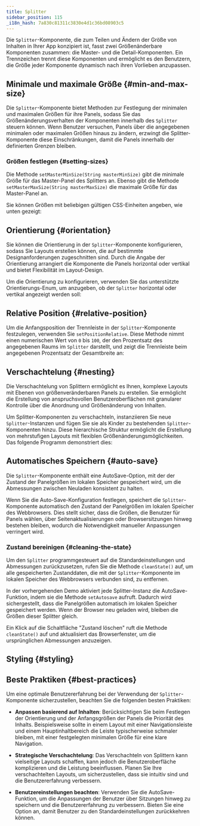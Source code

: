```yaml
---
title: Splitter
sidebar_position: 115
_i18n_hash: 7a830c81311c3830e4d1c36bd08903c5
---
```

<DocChip chip='shadow' />
<DocChip chip='name' label="dwc-splitter" />
<DocChip chip='since' label='24.00' />
<JavadocLink type="splitter" location="com/webforj/component/layout/splitter/Splitter" top='true'/>

Die `Splitter`-Komponente, die zum Teilen und Ändern der Größe von Inhalten in Ihrer App konzipiert ist, fasst zwei Größenänderbare Komponenten zusammen: die Master- und die Detail-Komponenten. Ein Trennzeichen trennt diese Komponenten und ermöglicht es den Benutzern, die Größe jeder Komponente dynamisch nach ihren Vorlieben anzupassen.

<ComponentDemo 
path='/webforj/splitterbasic?' 
javaE='https://raw.githubusercontent.com/webforj/webforj-documentation/refs/heads/main/src/main/java/com/webforj/samples/views/splitter/SplitterBasicView.java'
height='300px'
/>

## Minimale und maximale Größe {#min-and-max-size}

Die `Splitter`-Komponente bietet Methoden zur Festlegung der minimalen und maximalen Größen für ihre Panels, sodass Sie das Größenänderungsverhalten der Komponenten innerhalb des `Splitter` steuern können. Wenn Benutzer versuchen, Panels über die angegebenen minimalen oder maximalen Größen hinaus zu ändern, erzwingt die Splitter-Komponente diese Einschränkungen, damit die Panels innerhalb der definierten Grenzen bleiben.

### Größen festlegen {#setting-sizes}

Die Methode `setMasterMinSize(String masterMinSize)` gibt die minimale Größe für das Master-Panel des Splitters an. Ebenso gibt die Methode `setMasterMaxSize(String masterMaxSize)` die maximale Größe für das Master-Panel an.

Sie können Größen mit beliebigen gültigen CSS-Einheiten angeben, wie unten gezeigt:

<ComponentDemo 
path='/webforj/splitterminmax?' 
javaE='https://raw.githubusercontent.com/webforj/webforj-documentation/refs/heads/main/src/main/java/com/webforj/samples/views/splitter/SplitterMinMaxView.java'
height='300px'
/>

## Orientierung {#orientation}

Sie können die Orientierung in der `Splitter`-Komponente konfigurieren, sodass Sie Layouts erstellen können, die auf bestimmte Designanforderungen zugeschnitten sind. Durch die Angabe der Orientierung arrangiert die Komponente die Panels horizontal oder vertikal und bietet Flexibilität im Layout-Design.

Um die Orientierung zu konfigurieren, verwenden Sie das unterstützte Orientierungs-Enum, um anzugeben, ob der `Splitter` horizontal oder vertikal angezeigt werden soll:

<ComponentDemo 
path='/webforj/splitterorientation?' 
javaE='https://raw.githubusercontent.com/webforj/webforj-documentation/refs/heads/main/src/main/java/com/webforj/samples/views/splitter/SplitterOrientationView.java'
height='300px'
/>

## Relative Position {#relative-position}

Um die Anfangsposition der Trennleiste in der `Splitter`-Komponente festzulegen, verwenden Sie `setPositionRelative`. Diese Methode nimmt einen numerischen Wert von `0` bis `100`, der den Prozentsatz des angegebenen Raums im `Splitter` darstellt, und zeigt die Trennleiste beim angegebenen Prozentsatz der Gesamtbreite an:

<ComponentDemo 
path='/webforj/splitterposition?' 
javaE='https://raw.githubusercontent.com/webforj/webforj-documentation/refs/heads/main/src/main/java/com/webforj/samples/views/splitter/SplitterPositionView.java'
height='300px'
/>

## Verschachtelung {#nesting}

Die Verschachtelung von Splittern ermöglicht es Ihnen, komplexe Layouts mit Ebenen von größenveränderbaren Panels zu erstellen. Sie ermöglicht die Erstellung von anspruchsvollen Benutzeroberflächen mit granularer Kontrolle über die Anordnung und Größenänderung von Inhalten.

Um Splitter-Komponenten zu verschachteln, instanziieren Sie neue `Splitter`-Instanzen und fügen Sie sie als Kinder zu bestehenden `Splitter`-Komponenten hinzu. Diese hierarchische Struktur ermöglicht die Erstellung von mehrstufigen Layouts mit flexiblen Größenänderungsmöglichkeiten. Das folgende Programm demonstriert dies:

<ComponentDemo 
path='/webforj/splitternested?' 
javaE='https://raw.githubusercontent.com/webforj/webforj-documentation/refs/heads/main/src/main/java/com/webforj/samples/views/splitter/SplitterNestedView.java'
height='300px'
/>

## Automatisches Speichern {#auto-save}

Die `Splitter`-Komponente enthält eine AutoSave-Option, mit der der Zustand der Panelgrößen im lokalen Speicher gespeichert wird, um die Abmessungen zwischen Neuladen konsistent zu halten.

Wenn Sie die Auto-Save-Konfiguration festlegen, speichert die `Splitter`-Komponente automatisch den Zustand der Panelgrößen im lokalen Speicher des Webbrowsers. Dies stellt sicher, dass die Größen, die Benutzer für Panels wählen, über Seitenaktualisierungen oder Browsersitzungen hinweg bestehen bleiben, wodurch die Notwendigkeit manueller Anpassungen verringert wird.

### Zustand bereinigen {#cleaning-the-state}

Um den `Splitter` programmgesteuert auf die Standardeinstellungen und Abmessungen zurückzusetzen, rufen Sie die Methode `cleanState()` auf, um alle gespeicherten Zustanddaten, die mit der `Splitter`-Komponente im lokalen Speicher des Webbrowsers verbunden sind, zu entfernen.

<ComponentDemo 
path='/webforj/splitterautosave?' 
javaE='https://raw.githubusercontent.com/webforj/webforj-documentation/refs/heads/main/src/main/java/com/webforj/samples/views/splitter/SplitterAutoSaveView.java'
height='400px'
/>

In der vorhergehenden Demo aktiviert jede Splitter-Instanz die AutoSave-Funktion, indem sie die Methode `setAutosave` aufruft. Dadurch wird sichergestellt, dass die Panelgrößen automatisch im lokalen Speicher gespeichert werden. Wenn der Browser neu geladen wird, bleiben die Größen dieser Splitter gleich.

Ein Klick auf die Schaltfläche "Zustand löschen" ruft die Methode `cleanState()` auf und aktualisiert das Browserfenster, um die ursprünglichen Abmessungen anzuzeigen.

## Styling {#styling}

<TableBuilder name="Splitter" />

## Beste Praktiken {#best-practices}

Um eine optimale Benutzererfahrung bei der Verwendung der `Splitter`-Komponente sicherzustellen, beachten Sie die folgenden besten Praktiken: 

- **Anpassen basierend auf Inhalten**: Berücksichtigen Sie beim Festlegen der Orientierung und der Anfangsgrößen der Panels die Priorität des Inhalts. Beispielsweise sollte in einem Layout mit einer Navigationsleiste und einem Hauptinhaltbereich die Leiste typischerweise schmaler bleiben, mit einer festgelegten minimalen Größe für eine klare Navigation.

- **Strategische Verschachtelung**: Das Verschachteln von Splittern kann vielseitige Layouts schaffen, kann jedoch die Benutzeroberfläche komplizieren und die Leistung beeinflussen. Planen Sie Ihre verschachtelten Layouts, um sicherzustellen, dass sie intuitiv sind und die Benutzererfahrung verbessern.

- **Benutzereinstellungen beachten**: Verwenden Sie die AutoSave-Funktion, um die Anpassungen der Benutzer über Sitzungen hinweg zu speichern und die Benutzererfahrung zu verbessern. Bieten Sie eine Option an, damit Benutzer zu den Standardeinstellungen zurückkehren können.
